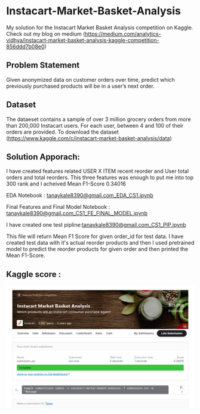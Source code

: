 # Instacart-Market-Basket-Analysis

My solution for the Instacart Market Basket Analysis competition on Kaggle. Check out my blog on medium (https://medium.com/analytics-vidhya/instacart-market-basket-analysis-kaggle-competition-856ddd7b08e0)

## Problem Statement 
Given anonymized data on customer orders over time, predict which previously purchased products will be in a user’s next order.

## Dataset
The dataeset contains a sample of over 3 million grocery orders from more than 200,000 Instacart users. For each user, between 4 and 100 of their orders are provided.
To download the dataset (https://www.kaggle.com/c/instacart-market-basket-analysis/data)

## Solution Apporach:
I have created features related USER X ITEM recent reorder and User total orders and total reorders. This three features was enough to put me into top 300 rank 
and I acheived Mean F1-Score 0.34016

EDA Notebook : tanaykale8390@gmail.com_EDA_CS1.ipynb


Final Features and Final Model Notebook : tanaykale8390@gmail.com_CS1_FE_FINAL_MODEL.ipynb


I have created one test pipline:tanaykale8390@gmail.com_CS1_PIP.ipynb

This file will return Mean F1 Score for given order_id for test data. I have created test data with it's actual reorder products and then I used pretrained model to predict the reorder products for given order and then printed the Mean F1-Score.


## Kaggle score : 
<img src = 'final_sub.png'>



